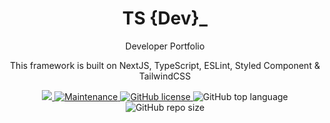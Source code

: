 <div align="center">
  <h1>TS {Dev}_</h1>
  <p>Developer Portfolio</p>
  <p>This framework is built on NextJS, TypeScript, ESLint, Styled Component &amp; TailwindCSS</p>
</div>

<div align="center">
  <a href="https://github.com/silva-thiago/cc-thiagosilva-dev/releases">
    <img src="https://img.shields.io/badge/version-0.1.0-blue.svg?cacheSeconds=2592000&label=Version&style=flat-square" />
  </a>
  <!-- <a href="https://github.com/silva-thiago/reactjs-framework#readme">
    <img alt="Documentation" src="https://img.shields.io/badge/documentation-yes-red.svg?style=flat-square" target="_blank" />
  </a> -->
  <a href="https://github.com/silva-thiago/reactjs-framework/graphs/commit-activity">
    <img alt="Maintenance" src="https://img.shields.io/maintenance/yes/2020?label=Maintained&style=flat-square">
  </a>
  <a href="https://github.com/silva-thiago/cc-thiagosilva-dev/blob/master/LICENSE">
    <img alt="GitHub license" src="https://img.shields.io/github/license/silva-thiago/cc-thiagosilva-dev?color=580d34&label=License&style=flat-square">
  </a>
  <img alt="GitHub top language" src="https://img.shields.io/github/languages/top/silva-thiago/cc-thiagosilva-dev?color=3178c6&label=TypeScript&style=flat-square">
  <img alt="GitHub repo size" src="https://img.shields.io/github/repo-size/silva-thiago/cc-thiagosilva-dev?color=24292e&label=Repo Size&style=flat-square">
</div>

